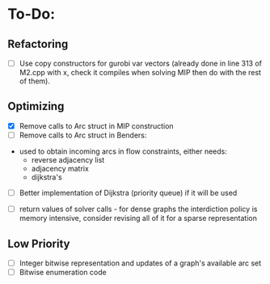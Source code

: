 # To-Do: 

## Refactoring

- [ ] Use copy constructors for gurobi var vectors (already done in line 313 of M2.cpp with x, check it compiles when solving MIP then do with the rest of them).

## Optimizing 

- [x] Remove calls to Arc struct in MIP construction 
- [ ] Remove calls to Arc struct in Benders: 
* used to obtain incoming arcs in flow constraints, either needs: 
    * reverse adjacency list
    * adjacency matrix 
    * dijkstra's 
- [ ] Better implementation of Dijkstra (priority queue) if it will be used 
- [ ] return values of solver calls - for dense graphs the interdiction policy is memory intensive, consider revising all of it for a sparse representation


## Low Priority

- [ ] Integer bitwise representation and updates of a graph's available arc set
- [ ] Bitwise enumeration code 
